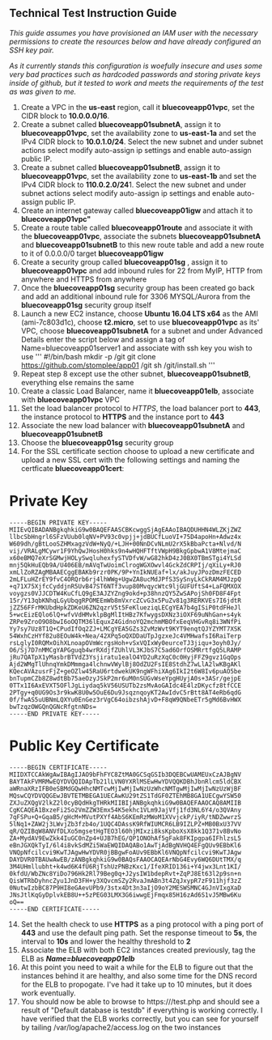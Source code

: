 ## Technical Test Instruction Guide

*This guide assumes you have provisioned an IAM user with the necessary permissions to create the resources below and have already configured an SSH key pair.*

*As it currently stands this configuration is woefully insecure and uses some very bad practices such as hardcoded passwords and storing private keys inside of github, but it tested to work and meets the requirements of the test as was given to me.*

1. Create a VPC in the **us-east** region, call it **bluecoveapp01vpc**, set the CIDR block to **10.0.0.0/16**.
2. Create a subnet called **bluecoveapp01subnetA**, assign it to **bluecoveapp01vpc**, set the availability zone to **us-east-1a** and set the IPv4 CIDR block to **10.0.1.0/24**.  Select the new subnet and under subnet actions select modify auto-assign ip settings and enable auto-assign public IP.
3. Create a subnet called **bluecoveapp01subnetB**, assign it to **bluecoveapp01vpc**, set the availability zone to **us-east-1b** and set the IPv4 CIDR block to **110.0.2.0/24**1.  Select the new subnet and under subnet actions select modify auto-assign ip settings and enable auto-assign public IP.
4. Create an internet gateway called **bluecoveapp01igw** and attach it to **bluecoveapp01vpc"**
5. Create a route table called **bluecoveapp01route** and associate it with the **bluecoveapp01vpc**, associate the subnets **bluecoveapp01subnetA** and **bluecoveapp01subnetB** to this new route table and add a new route to it of 0.0.0.0/0 target **bluecoveapp01igw**
6. Create a security group called **bluecoveapp01sg** , assign it to **bluecoveapp01vpc** and add inbound rules for 22 from MyIP, HTTP from anywhere and HTTPS from anywhere
7. Once the **bluecoveapp01sg** security group has been created go back and add an additional inbound rule for 3306 MYSQL/Aurora from the **bluecoveapp01sg** security group itself
8. Launch a new EC2 instance, choose **Ubuntu 16.04 LTS x64** as the AMI (ami-7c803d1c), choose **t2.micro**, set to use **bluecoveapp01vpc** as its' VPC, choose **bluecoveapp01subnetA** for a subnet and under Advanced Details enter the script below and assign a tag of Name=bluecoveapp01server1 and associate with ssh key you wish to use
'''
#!/bin/bash
mkdir -p /git
git clone https://github.com/stomplee/app01 /git
sh /git/install.sh
'''
9. Repeat step 8 except use the other subnet, **bluecoveapp01subnetB**, everything else remains the same
10. Create a classic Load Balancer, name it **bluecoveapp01elb**, associate with **bluecoveapp01vpc** VPC
11. Set the load balancer protocol to *HTTPS*, the load balancer port to **443**, the instance protocol to **HTTPS** and the instance port to **443**
12. Associate the new load balancer with **bluecoveapp01subnetA** and **bluecoveapp01subnetB**
12. Choose the **bluecoveapp01sg** security group
13. For the SSL certificate section choose to upload a new certificate and upload a new SSL cert with the following settings and naming the certficate **bluecoveapp01cert**:

# Private Key
```
-----BEGIN PRIVATE KEY-----
MIIEvQIBADANBgkqhkiG9w0BAQEFAASCBKcwggSjAgEAAoIBAQDUHHN4WLZKjZWZ
llbcSbHngrl6SFzVUub0lqNV+PV93c0vpjj+jdBUCfLuoVI+75D4apoHn+Adwz4x
W609dh/gBtLooSZHMxagzVdW+NyQ/+LJH+00NnDCvNLmU2rX5kBbaPcta+Nlvd/N
vij/VRALgMCywr1F9YhQwJHosH0hks9n4wHQHFTftVWpH9BkgGpbwA1V8MtejmaC
x60eBMQ7eXrSGMwjHOLySwqluhexfySTVDfvW/wG82hkD4zJ0BX0TBmSTgi4YLSd
mnj5QkHuEQb9A/U406EB/mAVqTwUoimClrogWGXOwvl4GckZdCRPIj/qXiLy+RJ0
xmLlZoRZAgMBAAECggEBAKb9rzr0PK/9P+YnIkNUEaf+lx/akJuyJPozDmzFECED
2mLFLuHZrEY9fvC4ORQrb6rj4lhWWg+UgwZA8ucMdJPfS3SySnyLkCkRAM4MJzpQ
+q71X75XjfcCyddjnR5UvB47ST6NTf3vup80MvqycWtc9ljGUFUftS4+LaFQMXOX
voygzs0VJJCDTW4KuCfLQ9gE3AJZYZng9okd+p38hnzQY5ZwSAPojSh0FD8F4Fpt
15r/Y13qbKNhqLGyUbqgRPOMEEmWb8mVxrcZCvG3x5PuZv81g3RERKVEs7I6jdtR
jZZ56FFrMKUbdHpkZDKeU6ZN2qzrV5t5FeKlueziqLECgYEA7b4gISiP0tdFHeJl
5+wcEizEQlo6lQ+wfvVdHMvklpBgMlItHBz7KfwygsDXNz3iOXF69uNhGan+s4yk
ZRPe9ZroO9O8bwI6oOQTM36lEquxZ4GidnoYQ2mchmMBOfxEeqVHGvRq8i3WNfPi
Yy7sy7Uz8T1Q+CPudIfOq2ZJ+LMCgYEA5GZs3ZvMzWvt9KYT9enqtQJYZYMT7XSK
54WxhCzHYf82u8EOuW4k+Nea/42XPq5oQXDDaUTpJgzxeJc4VMHwafsI6RaiTerp
rsLglyI0RQMxOihXLnoapOVmWcrgsHoh+vSxVQIxWy0eurceTJ3jiqu+3oyh0Jy/
O6/Sj7D7nMMCgYAPGguqb4wrRXdjfZUhlVL3KJbS7C5ad6OrfOSMRrtfgQ5LRAMP
jRu7QATpX1yMasbrBTVdZ3Ysjiratu1ealO4YD2uRzXqC0c0HyjFFZ9gvz1GqOps
Ajd2WMgTlUhnqYmkDMmmga4lchnwVWylBj8OdZU2FsIE8StdhZ7wLlA2lwKBgAKl
KQecAVAzusrFjZ+geOZlw45RaU6rtdwekUK9ngWFhiXAg6IkI2t6W8Iv6puAO5be
bnTupmCZb8Z8wdtBb75aeOzyJSkP2mr6uM0nSUGvWseYpgHUyjA0s+3ASr/gejpE
0TTx1I6AxEVXT5OFlJgLiydaq5kV56USUTb2zsMvAoGAIdc4E4lzDKycfz8tfCCE
2PTgy+q0UG9Os3r9kwK8U0w5OuE6Du9JsqznqoyKT2AwIdvC5rBtt8AT4eRb6qdG
0f/fwAS5uUBNmLQXYu0EnGez3rVgC64oibzshAjvD+F8qW9QNbeETr5gMd6BvHWX
bwTzqzOWGQnQGNcRfgtnNDs=
-----END PRIVATE KEY-----
```

# Public Key Certificate
```
-----BEGIN CERTIFICATE-----
MIIDXTCCAkWgAwIBAgIJAO9bFhFYC8ZtMA0GCSqGSIb3DQEBCwUAMEUxCzAJBgNV
BAYTAkFVMRMwEQYDVQQIDApTb21lLVN0YXRlMSEwHwYDVQQKDBhJbnRlcm5ldCBX
aWRnaXRzIFB0eSBMdGQwHhcNMTcwMjIwMjIwNzUzWhcNMTgwMjIwMjIwNzUzWjBF
MQswCQYDVQQGEwJBVTETMBEGA1UECAwKU29tZS1TdGF0ZTEhMB8GA1UECgwYSW50
ZXJuZXQgV2lkZ2l0cyBQdHkgTHRkMIIBIjANBgkqhkiG9w0BAQEFAAOCAQ8AMIIB
CgKCAQEA1BxzeFi2So2VmZZW3Emx54K5ekhc1VLm9JajVfj1fd3NL6Y4/o3QVAny
7qFSPu+Q+GqaB5/gHcM+MVutPXYf4AbS6KEmRzMWoM1XVvjckP/iyR/tNDZwwrzS
5lNq1+ZAW2j3LWvjZb3fzb4o/1UQC4DAssK9RfWIUMCR6LB9IZLPZ+MB0BxU37VV
qR/QZIBqW8ANVfDLXo5mgsetHgTEO3l60hjMIxzi8ksKpboXsX8kk1Q371v8BvNo
ZA+MydAV9EwZkk4IuGC0nZp4+UJB7hEG/QP1ONOhAf5gFak8FKIpgpa6IFhlzsL5
eBnJGXQkTyI/6l4i8vkSdMZi5WaEWQIDAQABo1AwTjAdBgNVHQ4EFgQUv9EBbKl6
VNQpNfcilcvi9KwTJAgwHwYDVR0jBBgwFoAUv9EBbKl6VNQpNfcilcvi9KwTJAgw
DAYDVR0TBAUwAwEB/zANBgkqhkiG9w0BAQsFAAOCAQEArNbG4Evy6WQ6DUtTMX/q
3M4UHmllubht+k4wd6K4fU6RjTshUzPNBzKxc1/IfeXRID136i+Y4jwx3Lnt1KI/
0kfdU/WbZNc8YiDo796Hk2Rl79Beg0q+J2ysIW1bdepRvt+ZqPJ8Et63l2p9sn+n
QisWTRbDyhncZyu1JnD3FH+y3XQvcmSZy2RvaJmABn3t4ZqJxypR7zF911hjf3zZ
0NutwIzbBC87P9HI8eGAevUPb9/3stx4Dt3n3aIjO9oY2MESWSMNC4GJnVIxgXaD
JNsJtlKqGyDplvkEB8U++5zPEG03LMX3G6iwwgEjFmqx85H16zAd6S1vJ5MBw6Ku
oQ==
-----END CERTIFICATE-----
```

14. Set the health check to use **HTTPS** as a ping protocol with a ping port of **443** and use the default ping path.  Set the response timeout to **5s**, the interval to **10s** and lower the healthy threshold to **2**
15. Associate the ELB with both EC2 instances created previously, tag the ELB as ***Name=bluecoveapp01elb***
16. At this point you need to wait a while for the ELB to figure out that the instances behind it are healthy, and also some time for the DNS record for the ELB to propogate.  I've had it take up to 10 minutes, but it does work eventually.
17. You should now be able to browse to https://<elb dns name>/test.php and should see a result of "Default database is testdb" if everything is working correctly.  I have verified that the ELB works correctly, but you can see for yourself by tailing  /var/log/apache2/access.log on the two instances

